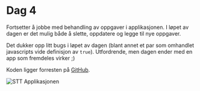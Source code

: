 # Dag 4

Fortsetter å jobbe med behandling av oppgaver i applikasjonen. I løpet av dagen
er det mulig både å slette, oppdatere og legge til nye oppgaver.

Det dukker opp litt bugs i løpet av dagen (blant annet et par som omhandlet
javascripts vide definisjon av `true`). Utfordrende, men dagen ender med en
app som fremdeles virker ;)

Koden ligger forresten på [GitHub](https://github.com/erikns/stt).

![STT
Applikasjonen](https://raw.githubusercontent.com/erikns/rblog-content/master/public/assets/stt_app.png)

